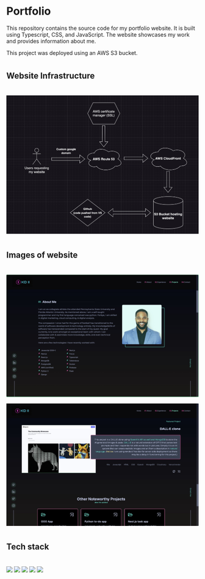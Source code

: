 # Portfolio

This repository contains the source code for my portfolio website. It is built using Typescript, CSS, and JavaScript. The website showcases my work and provides information about me.

This project was deployed using an AWS S3 bucket.

#

## Website Infrastructure

#

![](./public/assets/images/Diagram.png)

#

## Images of website

#

![](./public/assets/images/Sshot1.png)

![](./public/assets/images/Sshot2.png)

#

## Tech stack

#

<img src="https://tse2.mm.bing.net/th?id=OIP.tYOuChNq6lvU5fvPAygyJwHaEK&pid=Api&P=0&h=180" width="200"/>

<img src="https://encrypted-tbn0.gstatic.com/images?q=tbn:ANd9GcRWwqIxeXaSEO9byVSTrXX7tSJ1GkDxP9HE2Q&usqp=CAU" width="200"/>

<img src="https://tse3.explicit.bing.net/th?id=OIP.iLhp3sbq6inhLGL2HdiNJwHaHa&pid=Api&P=0&h=180" width="200"/>

<img src="https://encrypted-tbn0.gstatic.com/images?q=tbn:ANd9GcSNE0HLQ1I8Vg1GN-kHcZDV7bbJpVW3TlZa8A&usqp=CAU" width="200"/>

<img src="https://encrypted-tbn0.gstatic.com/images?q=tbn:ANd9GcTF14FJWbz1h7PwWnFSa4kZDow1PtkpvUbrnQ&usqp=CAU" width="200"/>
